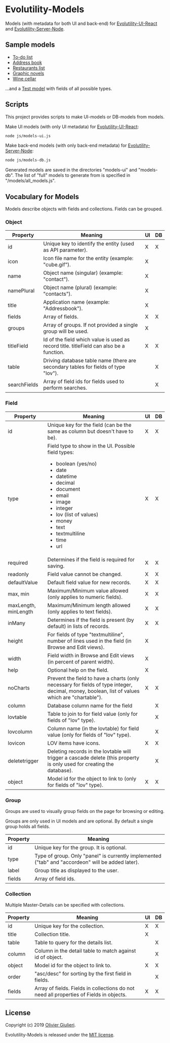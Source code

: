 
# Evolutility-Models

Models (with metadata for both UI and back-end) for [Evolutility-UI-React](https://github.com/evoluteur/evolutility-ui-react) and [Evolutility-Server-Node](https://github.com/evoluteur/evolutility-server-node). 


## Sample models

- [To-do list](https://github.com/evoluteur/evolutility-models/blob/master/models/todo.js)
- [Address book](https://github.com/evoluteur/evolutility-models/blob/master/models/contact.js)
- [Restaurants list](https://github.com/evoluteur/evolutility-models/blob/master/models/restaurant.js)
- [Graphic novels](https://github.com/evoluteur/evolutility-models/blob/master/models/comics.js)
- [Wine cellar](https://github.com/evoluteur/evolutility-models/blob/master/models/winecellar.js)

...and a [Test model](https://github.com/evoluteur/evolutility-models/blob/master/models/tests/test.js) with fields of all possible types.



## Scripts

This project provides scripts to make UI-models or DB-models from models.

Make UI models (with only UI metadata) for [Evolutility-UI-React](https://github.com/evoluteur/evolutility-ui-react):

```bash
node js/models-ui.js

```


Make back-end models (with only back-end metadata) for [Evolutility-Server-Node](https://github.com/evoluteur/evolutility-server-node):

```bash
node js/models-db.js

``` 

Generated models are saved in the directories "models-ui" and "models-db". The list of "full" models to generate from is specified in "/models/all_models.js".
 
## Vocabulary for Models

Models describe objects with fields and collections. Fields can be grouped. 

### Object

| Property     | Meaning                                 | UI | DB |
|--------------|-----------------------------------------|----|----|
| id           | Unique key to identify the entity (used as API parameter). |X|X|
| icon         | Icon file name for the entity (example: "cube.gif"). |X||
| name         | Object name (singular) (example: "contact").   | X | |  
| namePlural   | Object name (plural) (example: "contacts").     | X | |  
| title        | Application name (example: "Addressbook").         | X | |  
| fields       | Array of fields.           | X | X |  
| groups       | Array of groups. If not provided a single group will be used.   | X | |  
| titleField   | Id of the field which value is used as record title. titleField can also be a function. | X | X |  
| table        | Driving database table name (there are secondary tables for fields of type "lov").     | | X |  
| searchFields    | Array of field ids for fields used to perform searches.  | |X|  



### Field

| Property     | Meaning                               | UI | DB |
|--------------|---------------------------------------|----|----|
| id           | Unique key for the field (can be the same as column but doesn't have to be). |X|X|
| type         | Field type to show in the UI. Possible field types: <ul><li>boolean (yes/no)</li><li>date</li><li>datetime</li><li>decimal</li><li>document</li><li>email</li><li>image</li><li>integer</li><li>lov (list of values)</li><li>money</li><li>text</li><li>textmultiline</li><li>time</li><li>url</li></ul> |X|X|
| required     | Determines if the field is required for saving.      |X|X|
| readonly     | Field value cannot be changed.   |X|X|
| defaultValue | Default field value for new records.                 |X|X|
| max, min     | Maximum/Minimum value allowed (only applies to numeric fields).      |X|X|
| maxLength, minLength | Maximum/Minimum length allowed (only applies to text fields).      |X|X|              
| inMany       | Determines if the field is present (by default) in lists of records. |X|X|           
| height       | For fields of type "textmultiline", number of lines used in the field (in Browse and Edit views). |X||        
| width        | Field width in Browse and Edit views (in percent of parent width).  |X||
| help         | Optional help on the field. |X||
| noCharts     | Prevent the field to have a charts (only necessary for fields of type integer, decimal, money, boolean, list of values which are "chartable"). |X|X|
| column       | Database column name for the field    ||X|
| lovtable     | Table to join to for field value (only for fields of "lov" type). ||X|  
| lovcolumn    | Column name (in the lovtable) for field value (only for fields of "lov" type). ||X|
| lovicon      | LOV items have icons. |X|X|
| deletetrigger | Deleting records in the lovtable will trigger a cascade delete (this property is only used for creating the database). | |X|
| object       | Model id for the object to link to (only for fields of "lov" type).       |X|X|

### Group

Groups are used to visually group fields on the page for browsing or editing.

Groups are only used in UI models and are optional. By default a single group holds all fields.

| Property     | Meaning                               |
|--------------|---------------------------------------|
| id           | Unique key for the group. It is optional.            |
| type         | Type of group. Only "panel" is currently implemented ("tab" and "accordeon" will be added later). |
| label        | Group title as displayed to the user.      |
| fields       | Array of field ids.                        |


### Collection

Multiple Master-Details can be specified with collections. 

| Property     | Meaning                               | UI | DB |
|--------------|---------------------------------------|----|----|
| id           | Unique key for the collection.        |X|X|
| title        | Collection title.                     |X||
| table        | Table to query for the details list.                    ||X|
| column       | Column in the detail table to match against id of object. ||X|
| object       | Model id for the object to link to.   |X|X|
| order        | "asc/desc" for sorting by the first field in fields.     ||X|
| fields       | Array of fields. Fields in collections do not need all properties of Fields in objects.   |X|X|


 
## License

Copyright (c) 2019 [Olivier Giulieri](https://evoluteur.github.io/).

Evolutility-Models is released under the [MIT license](http://github.com/evoluteur/evolutility-models/blob/master/LICENSE.md).
